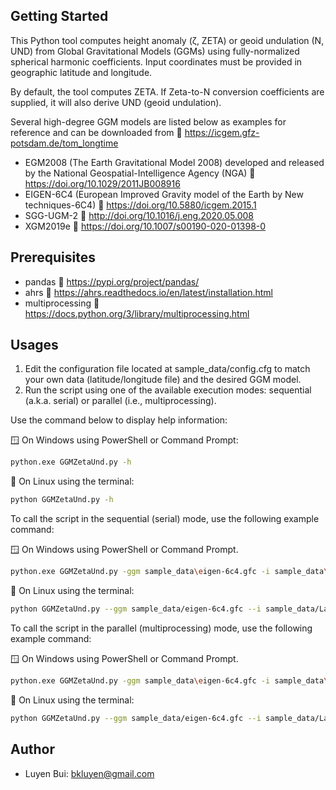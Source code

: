 ## Getting Started

This Python tool computes height anomaly (ζ, ZETA) or geoid undulation (N, UND) from Global Gravitational Models (GGMs) using fully-normalized spherical harmonic coefficients. Input coordinates must be provided in geographic latitude and longitude.

By default, the tool computes ZETA. If Zeta-to-N conversion coefficients are supplied, it will also derive UND (geoid undulation).

Several high-degree GGM models are listed below as examples for reference and can be downloaded from 
🔗 https://icgem.gfz-potsdam.de/tom_longtime

- EGM2008 (The Earth Gravitational Model 2008) developed and released by the National Geospatial-Intelligence Agency (NGA) 🔗 https://doi.org/10.1029/2011JB008916
- EIGEN-6C4 (European Improved Gravity model of the Earth by New techniques-6C4) 🔗 https://doi.org/10.5880/icgem.2015.1
- SGG-UGM-2 🔗 http://doi.org/10.1016/j.eng.2020.05.008
- XGM2019e 🔗 https://doi.org/10.1007/s00190-020-01398-0

## Prerequisites
- pandas 🔗 https://pypi.org/project/pandas/
- ahrs 🔗 https://ahrs.readthedocs.io/en/latest/installation.html
- multiprocessing 🔗 https://docs.python.org/3/library/multiprocessing.html

## Usages
1. Edit the configuration file located at sample_data/config.cfg to match your own data (latitude/longitude file) and the desired GGM model.
2. Run the script using one of the available execution modes: sequential (a.k.a. serial) or parallel (i.e., multiprocessing).

Use the command below to display help information:

🪟 On Windows using PowerShell or Command Prompt:
```bash
python.exe GGMZetaUnd.py -h
```

🐧 On Linux using the terminal:
```bash
python GGMZetaUnd.py -h
```

To call the script in the sequential (serial) mode, use the following example command:

🪟 On Windows using PowerShell or Command Prompt.
```bash
python.exe GGMZetaUnd.py -ggm sample_data\eigen-6c4.gfc -i sample_data\LatLon.txt -o sample_data\ZetaUnd.xlsx -c sample_data\config.cfg
```

🐧 On Linux using the terminal:
```bash
python GGMZetaUnd.py --ggm sample_data/eigen-6c4.gfc --i sample_data/LatLon.txt --o sample_data/ZetaUnd.xlsx --cfg sample_data/config.cfg
```
To call the script in the parallel (multiprocessing) mode, use the following example command:

🪟 On Windows using PowerShell or Command Prompt.
```bash
python.exe GGMZetaUnd.py -ggm sample_data\eigen-6c4.gfc -i sample_data\LatLon.txt -o sample_data\ZetaUnd.xlsx -c sample_data\config.cfg -n 4
```

🐧 On Linux using the terminal:
```bash
python GGMZetaUnd.py --ggm sample_data/eigen-6c4.gfc --i sample_data/LatLon.txt --o sample_data/ZetaUnd.xlsx --cfg sample_data/config.cfg -n 4
```

## Author
* Luyen Bui: <bkluyen@gmail.com>